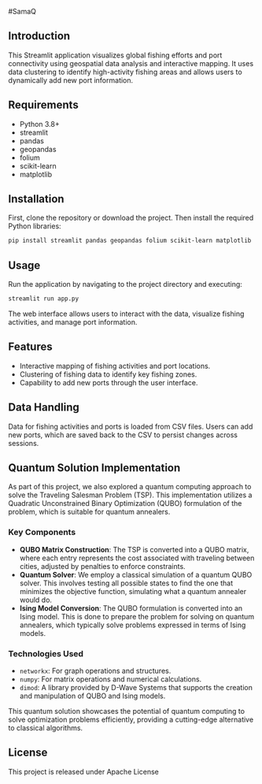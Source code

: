 
#SamaQ

## Introduction
This Streamlit application visualizes global fishing efforts and port connectivity using geospatial data analysis and interactive mapping. It uses data clustering to identify high-activity fishing areas and allows users to dynamically add new port information.

## Requirements
- Python 3.8+
- streamlit
- pandas
- geopandas
- folium
- scikit-learn
- matplotlib

## Installation
First, clone the repository or download the project. Then install the required Python libraries:
```bash
pip install streamlit pandas geopandas folium scikit-learn matplotlib
```

## Usage
Run the application by navigating to the project directory and executing:
```bash
streamlit run app.py
```
The web interface allows users to interact with the data, visualize fishing activities, and manage port information.

## Features
- Interactive mapping of fishing activities and port locations.
- Clustering of fishing data to identify key fishing zones.
- Capability to add new ports through the user interface.

## Data Handling
Data for fishing activities and ports is loaded from CSV files. Users can add new ports, which are saved back to the CSV to persist changes across sessions.

## Quantum Solution Implementation
As part of this project, we also explored a quantum computing approach to solve the Traveling Salesman Problem (TSP). This implementation utilizes a Quadratic Unconstrained Binary Optimization (QUBO) formulation of the problem, which is suitable for quantum annealers.

### Key Components
- **QUBO Matrix Construction**: The TSP is converted into a QUBO matrix, where each entry represents the cost associated with traveling between cities, adjusted by penalties to enforce constraints.
- **Quantum Solver**: We employ a classical simulation of a quantum QUBO solver. This involves testing all possible states to find the one that minimizes the objective function, simulating what a quantum annealer would do.
- **Ising Model Conversion**: The QUBO formulation is converted into an Ising model. This is done to prepare the problem for solving on quantum annealers, which typically solve problems expressed in terms of Ising models.

### Technologies Used
- `networkx`: For graph operations and structures.
- `numpy`: For matrix operations and numerical calculations.
- `dimod`: A library provided by D-Wave Systems that supports the creation and manipulation of QUBO and Ising models.

This quantum solution showcases the potential of quantum computing to solve optimization problems efficiently, providing a cutting-edge alternative to classical algorithms.

## License
This project is released under Apache License

